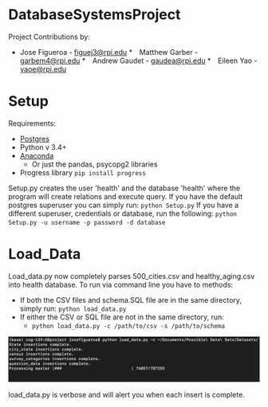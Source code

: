 # DatabaseSystemsProject

Project Contributions by:

 * Jose Figueroa - figuej3@rpi.edu
 * Matthew Garber - garbem4@rpi.edu 
 * Andrew Gaudet - gaudea@rpi.edu 
 * Eileen Yao - yaoe@rpi.edu 

# Setup

Requirements:
 * [Postgres](https://www.postgresql.org/)
 * Python v 3.4+
 * [Anaconda](https://www.anaconda.com/)
   * Or just the pandas, psycopg2 libraries
 * Progress library `pip install progress`

Setup.py creates the user 'health' and the database 'health' where the program will create relations and execute query. If you have the default postgres superuser you can simply run:
`python Setup.py`
If you have a different superuser, credentials or database, run the following:
`python Setup.py -u username -p password -d database`


# Load_Data

Load_data.py now completely parses 500_cities.csv and healthy_aging.csv into health database. To run via command line you have to methods:

* If both the CSV files and schema.SQL file are in the same directory, simply run:
  `python load_data.py`
* If either the CSV or SQL file are not in the same directory, run:
  * `python load_data.py -c /path/to/csv -s /path/to/schema`

<img src="https://raw.githubusercontent.com/josefigueroa168/DatabaseSystemsProject/master/static-images/Screen%20Shot%202019-03-26%20at%206.48.28%20PM.png?token=AYHRksgn-R2reswzzr-RkhnQHkSAnCyNks5co-eLwA%3D%3D" alt="example screenshot">

load_data.py is verbose and will alert you when each insert is complete.
